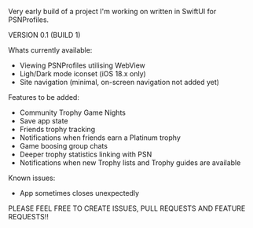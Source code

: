 Very early build of a project I'm working on written in SwiftUI for PSNProfiles.

VERSION 0.1 (BUILD 1)

Whats currently available:
- Viewing PSNProfiles utilising WebView
- Ligh/Dark mode iconset (iOS 18.x only)
- Site navigation (minimal, on-screen navigation not added yet)

Features to be added:
- Community Trophy Game Nights
- Save app state
- Friends trophy tracking
- Notifications when friends earn a Platinum trophy
- Game boosing group chats
- Deeper trophy statistics linking with PSN
- Notifications when new Trophy lists and Trophy guides are available

Known issues: 
- App sometimes closes unexpectedly

PLEASE FEEL FREE TO CREATE ISSUES, PULL REQUESTS AND FEATURE REQUESTS!!
